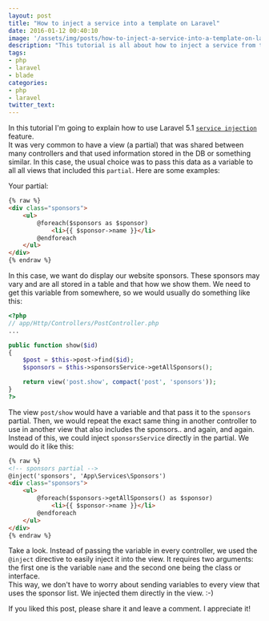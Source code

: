 ```yaml
---
layout: post
title: "How to inject a service into a template on Laravel"
date: 2016-01-12 00:40:10
image: '/assets/img/posts/how-to-inject-a-service-into-a-template-on-laravel.png'
description: "This tutorial is all about how to inject a service from the IoC into a view and avoid duplicated code."
tags:
- php
- laravel
- blade
categories:
- php
- laravel
twitter_text:
---
```


In this tutorial I'm going to explain how to use Laravel 5.1 [`service injection`](https://laravel.com/docs/5.2/blade#service-injection) feature.   
It was very common to have a view (a partial) that was shared between many controllers and that used information stored in the DB or something similar. In this case, the usual choice was to pass this data as a variable to all all views that included this `partial`. Here are some examples:  

Your partial:  

```html
{% raw %}
<div class="sponsors">
	<ul>
		@foreach($sponsors as $sponsor)
			<li>{{ $sponsor->name }}</li>
		@endforeach
	</ul>
</div>
{% endraw %}
```

In this case, we want do display our website sponsors. These sponsors may vary and are all stored in a table and that how we show them. We need to get this variable from somewhere, so we would usually do something like this:

```php
<?php
// app/Http/Controllers/PostController.php
...

public function show($id)
{
	$post = $this->post->find($id);
	$sponsors = $this->sponsorsService->getAllSponsors();

	return view('post.show', compact('post', 'sponsors'));
}
?>

```

The view `post/show` would have a variable and that pass it to the `sponsors` partial. Then, we would repeat the exact same thing in another controller to use in another view that also includes the sponsors.. and again, and again. Instead of this, we could inject `sponsorsService` directly in the partial. We would do it like this:

```html
{% raw %}
<!-- sponsors partial -->
@inject('sponsors', 'App\Services\Sponsors')
<div class="sponsors">
	<ul>
		@foreach($sponsors->getAllSponsors() as $sponsor)
			<li>{{ $sponsor->name }}</li>
		@endforeach
	</ul>
</div>
{% endraw %}
``` 

Take a look. Instead of passing the variable in every controller, we used the `@inject` directive to easily inject it into the view. It requires two arguments: the first one is the variable `name` and the second one being the class or interface.  
This way, we don't have to worry about sending variables to every view that uses the sponsor list. We injected them directly in the view. :-)

If you liked this post, please share it and leave a comment. I appreciate it!

